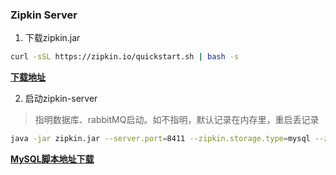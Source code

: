  ### Zipkin Server
 
 1. 下载zipkin.jar
 
 ```bash
 curl -sSL https://zipkin.io/quickstart.sh | bash -s
 ```
 
[**下载地址**](https://search.maven.org/remote_content?g=io.zipkin&a=zipkin-server&v=LATEST&c=exec)

2. 启动zipkin-server

>指明数据库、rabbitMQ启动。如不指明，默认记录在内存里，重启丢记录

```bash
java -jar zipkin.jar --server.port=8411 --zipkin.storage.type=mysql --zipkin.storage.mysql.db=fw_zipkin --zipkin.storage.mysql.username=root --zipkin.storage.mysql.password=123456 --zipkin.storage.mysql.host=localhost --zipkin.storage.mysql.port=3306 --zipkin.collector.rabbitmq.addresses=localhost:5672 --zipkin.collector.rabbitmq.username=fwcloud  --zipkin.collector.rabbitmq.password=fwcloud
```

[**MySQL脚本地址下载**](https://github.com/openzipkin/zipkin/blob/master/zipkin-storage/mysql-v1/src/main/resources/mysql.sql)
 

